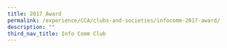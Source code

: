 ```yaml
---
title: 2017 Award
permalink: /experience/CCA/clubs-and-societies/infocomm-2017-award/
description: ""
third_nav_title: Info Comm Club
---
```

